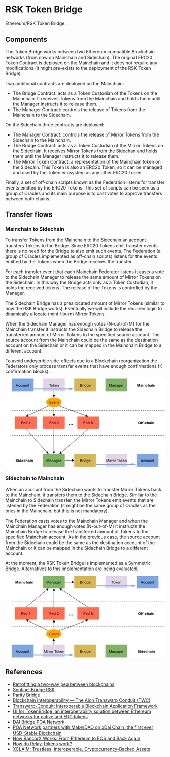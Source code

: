 # RSK Token Bridge

Ethereum/RSK Token Bridge.

## Components

The Token Bridge works between two Ethereum compatible Blockchain networks (from now on Mainchain and Sidechain). The original ERC20 Token Contract is deployed on the Mainchain and it does not require any modifications (it might pre-exists to the deployment of the RSK Token Bridge).

Two additional contracts are deployed on the Mainchain:
* The Bridge Contract: acts as a Token Custodian of the Tokens on the Mainchain. It receives Tokens from the Mainchain and holds them until the Manager instructs it to release them.
* The Manager Contract: controls the release of Tokens from the Mainchain to the Sidechain.

On the Sidechain three contracts are deployed:
* The Manager Contract: controls the release of Mirror Tokens from the Sidechain to the Mainchain.
* The Bridge Contract: acts as a Token Custodian of the Mirror Tokens on the Sidechain. It receives Mirror Tokens from the Sidechan and holds them until the Manager instructs it to release them.
* The Mirror Token Contract: a representation of the Mainchain token on the Sidecain. This Token is also an ERC20 Token, so it can be managed and used by the Token ecosystem as any other ERC20 Token.

Finally, a set of off-chain scripts known as the Federation listens for transfer events emitted by the ERC20 Tokens. This set of scripts can be seen as a group of Oracles and its main purpose is to cast votes to approve transfers between both chains.

## Transfer flows

### Mainchain to Sidechain

To transfer Tokens from the Mainchain to the Sidechain an account transfers Tokens to the Bridge. Since ERC20 Tokens emit transfer events there is no need for the Bridge to also emit such events. The Federation (a group of Oracles implemented as off-chain scripts) listens for the events emitted by the Tokens when the Bridge receives the transfer. 

For each transfer event that each Mainchain Federator listens it casts a vote to the Sidechain Manager to release the same amount of Mirror Tokens on the Sidechain. In this way the Bridge acts only as a Token Custodian, it holds the received tokens. The release of the Tokens is controlled by the Manager.

The Sidechain Bridge has a preallocated amount of Mirror Tokens (similar to how the RSK Bridge works). Eventually we will include the required logic to dinamically allocate (mint / burn) Mirror Tokens.

When the Sidechain Manager has enough votes (N-out-of-M) for the Mainchain transfer it instructs the Sidechain Bridge to release the transferred amount of Mirror Tokens to the specified source account. The source account from the Mainchain could be the same as the destination account on the Sidechain or it can be mapped in the Mainchain Bridge to a different account.

To avoid undeserible side-effects due to a Blockchain reorganization the Federators only process transfer events that have enough confirmations (K confirmation blocks).

![Mainchain to Sidechain transfer flow](./docs/images/mainchain_to_sidechain_flow.png?raw=true "Mainchain to Sidechain transfer")

### Sidechain to Mainchain

When an account from the Sidechain wants to transfer Mirror Tokens back to the Mainchain, it transfers them to the Sidechain Bridge. Similar to the Mainchain to Sidechain transfer, the Mirror Tokens emit events that are listened by the Federation (it might be the same group of Oracles as the ones in the Mainchain, but this is not mandatory). 

The Federation casts votes to the Mainchain Manager and when the Mainchain Manager has enough votes (N-out-of-M) it instructs the Mainchain Bridge to release the transferred amount of Tokens to the specified Mainchain account. As in the previous case, the source account from the Sidechain could be the same as the destination account of the Mainchain or it can be mapped in the Sidechain Bridge to a different account.

At the moment, the RSK Token Bridge is implemented as a Symmetric Bridge. Alternatives to this implementation are being evaluated.

![Sidechain to Mainchain transfer flow](./docs/images/sidechain_to_mainchain_flow.png?raw=true "Sidechain to Mainchain transfer")

## References

- [Retrofitting a two-way peg between blockchains](https://people.cs.uchicago.edu/~teutsch/papers/dogethereum.pdf)
- [Sentinel Bridge RSK](https://github.com/InfoCorp-Technologies/sentinel-bridge-rsk)
- [Parity Bridge](https://github.com/paritytech/parity-bridge)
- [Blockchain Interoperability — The Aion Transwarp Conduit (TWC)](https://blog.aion.network/blockchain-interoperability-the-aion-transwarp-conduit-twc-4f6ac2e79cec)
- [Transwarp-Conduit: Interoperable Blockchain Application Framework](https://aion.network/media/TWC_Paper_Final.pdf)
- [UI for TokenBridge, an interoperability solution between Ethereum networks for native and ERC tokens](https://github.com/poanetwork/bridge-ui)
- [DAI Bridge POA Network](https://dai-bridge.poa.network/)
- [POA Network partners with MakerDAO on xDai Chain, the first ever USD-Stable Blockchain](https://medium.com/poa-network/poa-network-partners-with-makerdao-on-xdai-chain-the-first-ever-usd-stable-blockchain-65a078c41e6a)
- [How BancorX Works: From Ethereum to EOS and Back Again](https://blog.bancor.network/how-bancorx-works-from-ethereum-to-eos-and-back-again-649336ea1c4)
- [How do Relay Tokens work?](https://support.bancor.network/hc/en-us/articles/360000471472-How-do-Relay-Tokens-work-)
- [XCLAIM: Trustless, Interoperable, Cryptocurrency-Backed Assets](https://eprint.iacr.org/2018/643.pdf)
